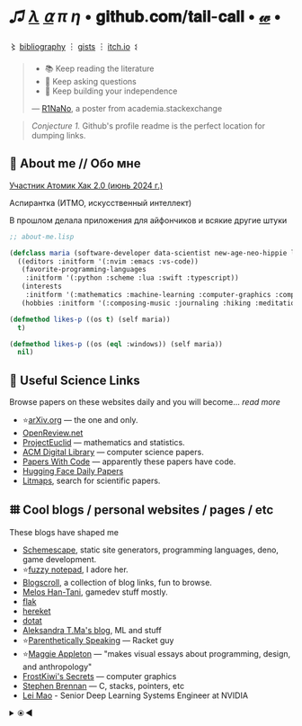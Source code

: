 # _♫ [λ](https://github.com/tail-call/JupyterNotebooks/blob/main/Bibliography.bib) [⍺](https://cybercat.institute/) π η_ • 𝐠𝐢𝐭𝐡𝐮𝐛.𝐜𝐨𝐦/𝐭𝐚𝐢𝐥-𝐜𝐚𝐥𝐥 • [𝓌](https://github.com/tail-call/knowledge/wiki) •

〻 [bibliography](https://github.com/tail-call/Research/blob/main/Bibliography.bib) ︙ [gists](https://gist.github.com/tail-call) ︙ [itch.io](https://engraze.itch.io)&ensp;𒑱

> - 📚 Keep reading the literature
> - 🤔 Keep asking questions
> - 🏰 Keep building your independence
> 
> — [R1NaNo](https://academia.stackexchange.com/a/214955), a poster from academia.stackexchange

> *Conjecture 1.* Github's profile readme is the perfect location for dumping links.

## 🦎 About me // Обо мне

[Участник Атомик Хак 2.0 (июнь 2024 г.)](https://github.com/tail-call/tail-call/blob/262a43e6a2dd363d33876559d65d8d4344e8b437/Certificate_2024-06-26_18_11_54.904Z.pdf)

Аспирантка (ИТМО, искусственный интеллект)

В прошлом делала приложения для айфончиков и всякие другие штуки

```lisp
;; about-me.lisp

(defclass maria (software-developer data-scientist new-age-neo-hippie lisp-geek)
  ((editors :initform '(:nvim :emacs :vs-code))
   (favorite-programming-languages
    :initform '(:python :scheme :lua :swift :typescript))
   (interests
    :initform '(:mathematics :machine-learning :computer-graphics :compilers :philosophy))
   (hobbies :initform '(:composing-music :journaling :hiking :meditation :singing :poetry))))

(defmethod likes-p ((os t) (self maria))
  t)

(defmethod likes-p ((os (eql :windows)) (self maria))
  nil)
```

## 📑 Useful Science Links

Browse papers on these websites daily and you will become... _read more_

- ⭐️[arXiv.org](https://arxiv.org/) — the one and only. <!-- 2024-09-21 -->
- [OpenReview.net](https://openreview.net/) <!-- 2024-11-12 -->
- [ProjectEuclid](https://projecteuclid.org/) — mathematics and statistics. <!-- 2024-09-21 -->
- [ACM Digital Library](https://dl.acm.org/) — computer science papers.
- [Papers With Code](https://paperswithcode.com/) — apparently these papers have code. <!-- 2024-09-21 -->
- [Hugging Face Daily Papers](https://huggingface.co/papers) <!-- 2024-11-03 -->
- [Litmaps](https://www.litmaps.com), search for scientific papers. <!-- UPD 2024-02-03 -->

## 𐄳 Cool blogs / personal websites / pages / etc

These blogs have shaped me

- [Schemescape](https://log.schemescape.com), static site generators, programming languages, deno, game development.
- ⭐️[fuzzy notepad](https://eev.ee/?message=Notice+me+sempai), I adore her.
- [Blogscroll](https://blogscroll.com), a collection of blog links, fun to browse.
- [Melos Han-Tani](https://melodicambient.substack.com), gamedev stuff mostly.
- [flak](https://flak.tedunangst.com)
- [hereket](https://hereket.com/)
- [dotat](https://dotat.at/) <!-- 2024-08-01 -->
- [Aleksandra T.Ma's blog](https://mtsandra.github.io/blog/), ML and stuff <!-- 2024-09-06 -->
- ⭐️[Parenthetically Speaking](https://parentheticallypeaking.org/) — Racket guy <!-- 2024-11-10 -->
- ⭐️[Maggie Appleton](https://maggieappleton.com/) — "makes visual essays about programming, design, and anthropology" <!-- 2024-11-10 -->
- [FrostKiwi's Secrets](https://blog.frost.kiwi/) — computer graphics <!-- 2024-11-21 -->
- [Stephen Brennan](https://brennan.io/) — C, stacks, pointers, etc <!-- 2024-12-27 -->
- [Lei Mao](https://leimao.github.io/) - Senior Deep Learning Systems Engineer at NVIDIA <!-- 2025-02-28 -->

<details>
<summary>⦿&thinsp;◀</summary>

# Maria's Secret Stash of Extra Links

> Congratulations! You found it

## 📝 Notable READMEs

- [CLAide](https://github.com/CocoaPods/CLAide), a ruby lib for building CLI interfaces. Simply adorable.
- [The iconic CrackLib README](https://github.com/apple-oss-distributions/CrackLib/tree/CrackLib-37765/cracklib27)

## 𑁣 Important links

- [Free for Developers](https://free-for.dev/), free services for developers, from CI/CD to IDEs.
- [Eureka Alert](https://www.eurekalert.org), science news.
- [Stack Roboflow](https://stackroboflow.com/), a Q&A website of the future.
- [Timecube](https://timecube.2enp.com), a very good explanation of how time works. <!-- this is not what I truly think -->
- [WebVM](https://webvm.io) — run Linux on the web page. Customizable via Dockerfiles.
- [Mark Watson's own free books repo](https://github.com/mark-watson/free-older-books-and-software), take a look if you're interested in AI and Common Lisp.
- [Janet for Mortals (a real book)](https://janet.guide).
- [WTF Auto Layout?](https://www.wtfautolayout.com) - a unanswered question many a philosopher did pursue.
- [LLDB cheatsheet](https://gist.github.com/ryanchang/a2f738f0c3cc6fbd71fa)
- [TheOuterLinux](https://theouterlinux.gitlab.io)

## 🍏 Apps I like (macOS only)

- ⭐️[Keka](https://www.keka.io/en/), a file archiver.
- [Mountain Duck](https://mountainduck.io), mount cloud storage as a disk.
- [Image2icon](https://img2icnsapp.com), generate icons for iOS and macOS apps.
- [NetIQuette](https://objective-see.org/products/netiquette.html), a network monitor.
- [ZipMounter](https://apps.apple.com/us/app/zipmounter/id1315374401?mt=12), mount your archives as volumes.


### 🧠 Formerly Greatest ML Links Of Existence
<!-- This section was initially somewhere at the top of this file, therefore formerly -->
- [Лекции по машинному обучению](https://sok.susu.ru/courses/MachineLearnig/lectures/)
- [BabyAGI inspired projects](https://github.com/yoheinakajima/babyagi/blob/main/docs/inspired-projects.md)

### 🪩 NeurIPS News

- [NeurIPS 2023 - Machine Learning for Theorem Proving - Outline](https://github.com/tail-call/tail-call/blob/main/NeurIPS%20-%20Machine%20Learning%20for%20Theorem%20Proving%20-%20Outline_compressed.pdf)
- [NeurIPS 2023 Posters](https://neurips2023.vizhub.ai/) — interactive!

{ $$\mathrm{NeurIPS 2024 Dates}$$ &isin; [10 Dec 2024, 15 Dec 2024] } is over

</details>
